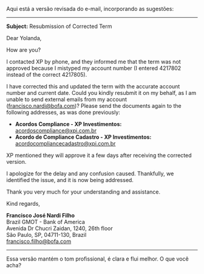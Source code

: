 Aqui está a versão revisada do e-mail, incorporando as sugestões:

---

**Subject:** Resubmission of Corrected Term  

Dear Yolanda,  

How are you?  

I contacted XP by phone, and they informed me that the term was not approved because I mistyped my account number (I entered 4217802 instead of the correct 4217805).  

I have corrected this and updated the term with the accurate account number and current date. Could you kindly resubmit it on my behalf, as I am unable to send external emails from my account (francisco.nardi@bofa.com)? Please send the documents again to the following addresses, as was done previously:  

- **Acordos Compliance - XP Investimentos:** acordoscompliance@xpi.com.br  
- **Acordo de Compliance Cadastro - XP Investimentos:** acordocompliancecadastro@xpi.com.br  

XP mentioned they will approve it a few days after receiving the corrected version.  

I apologize for the delay and any confusion caused. Thankfully, we identified the issue, and it is now being addressed.  

Thank you very much for your understanding and assistance.  

Kind regards,  

**Francisco José Nardi Filho**  
Brazil GMOT - Bank of America  
Avenida Dr Chucri Zaidan, 1240, 26th floor  
São Paulo, SP, 04711-130, Brazil  
francisco.filho@bofa.com  

---  

Essa versão mantém o tom profissional, é clara e flui melhor. O que você acha?